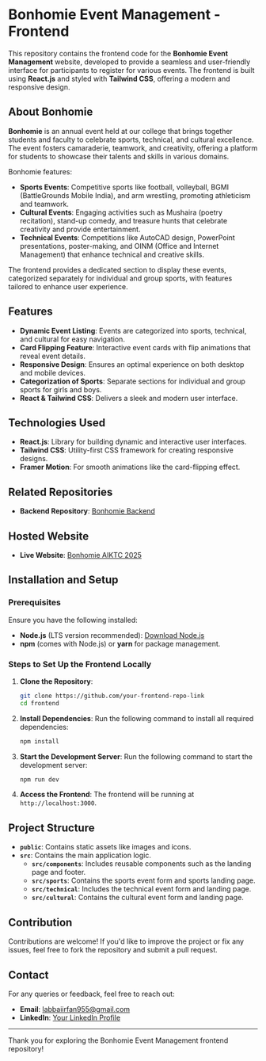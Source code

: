 # Bonhomie Event Management - Frontend

This repository contains the frontend code for the **Bonhomie Event Management** website, developed to provide a seamless and user-friendly interface for participants to register for various events. The frontend is built using **React.js** and styled with **Tailwind CSS**, offering a modern and responsive design.

## About Bonhomie

**Bonhomie** is an annual event held at our college that brings together students and faculty to celebrate sports, technical, and cultural excellence. The event fosters camaraderie, teamwork, and creativity, offering a platform for students to showcase their talents and skills in various domains.

Bonhomie features:

- **Sports Events**: Competitive sports like football, volleyball, BGMI (BattleGrounds Mobile India), and arm wrestling, promoting athleticism and teamwork.
- **Cultural Events**: Engaging activities such as Mushaira (poetry recitation), stand-up comedy, and treasure hunts that celebrate creativity and provide entertainment.  
- **Technical Events**: Competitions like AutoCAD design, PowerPoint presentations, poster-making, and OINM (Office and Internet Management) that enhance technical and creative skills.
  
The frontend provides a dedicated section to display these events, categorized separately for individual and group sports, with features tailored to enhance user experience.

## Features

- **Dynamic Event Listing**: Events are categorized into sports, technical, and cultural for easy navigation.
- **Card Flipping Feature**: Interactive event cards with flip animations that reveal event details.
- **Responsive Design**: Ensures an optimal experience on both desktop and mobile devices.
- **Categorization of Sports**: Separate sections for individual and group sports for girls and boys.
- **React & Tailwind CSS**: Delivers a sleek and modern user interface.

## Technologies Used

- **React.js**: Library for building dynamic and interactive user interfaces.
- **Tailwind CSS**: Utility-first CSS framework for creating responsive designs.
- **Framer Motion**: For smooth animations like the card-flipping effect.

## Related Repositories

- **Backend Repository**: [Bonhomie Backend](https://github.com/LabbaiIrfan/bonhomie-backend)

## Hosted Website

- **Live Website**: [Bonhomie AIKTC 2025](https://bonhomie.aiktc.ac.in/)

## Installation and Setup

### Prerequisites

Ensure you have the following installed:
- **Node.js** (LTS version recommended): [Download Node.js](https://nodejs.org/)
- **npm** (comes with Node.js) or **yarn** for package management.

### Steps to Set Up the Frontend Locally

1. **Clone the Repository**:
   ```bash
   git clone https://github.com/your-frontend-repo-link
   cd frontend
   ```

2. **Install Dependencies**:
   Run the following command to install all required dependencies:
   ```bash
   npm install
   ```

3. **Start the Development Server**:
   Run the following command to start the development server:
   ```bash
   npm run dev
   ```

4. **Access the Frontend**:
   The frontend will be running at `http://localhost:3000`.

## Project Structure

- **`public`**: Contains static assets like images and icons.
- **`src`**: Contains the main application logic.
  - **`src/components`**: Includes reusable components such as the landing page and footer.
  - **`src/sports`**: Contains the sports event form and sports landing page.
  - **`src/technical`**: Includes the technical event form and landing page.
  - **`src/cultural`**: Contains the cultural event form and landing page.

## Contribution

Contributions are welcome! If you'd like to improve the project or fix any issues, feel free to fork the repository and submit a pull request.

## Contact

For any queries or feedback, feel free to reach out:

- **Email**: labbaiirfan955@gmail.com
- **LinkedIn**: [Your LinkedIn Profile](https://www.linkedin.com/in/irfan-labbai-5085a0288/) 

---

Thank you for exploring the Bonhomie Event Management frontend repository!
